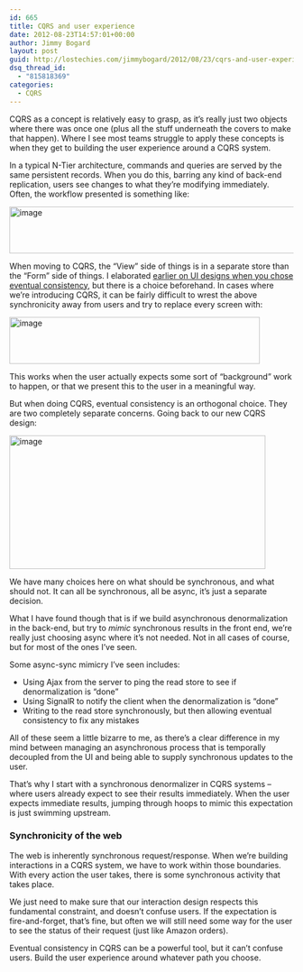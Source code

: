 ```yaml
---
id: 665
title: CQRS and user experience
date: 2012-08-23T14:57:01+00:00
author: Jimmy Bogard
layout: post
guid: http://lostechies.com/jimmybogard/2012/08/23/cqrs-and-user-experience/
dsq_thread_id:
  - "815818369"
categories:
  - CQRS
---
```

CQRS as a concept is relatively easy to grasp, as it’s really just two objects where there was once one (plus all the stuff underneath the covers to make that happen). Where I see most teams struggle to apply these concepts is when they get to building the user experience around a CQRS system.

In a typical N-Tier architecture, commands and queries are served by the same persistent records. When you do this, barring any kind of back-end replication, users see changes to what they’re modifying immediately. Often, the workflow presented is something like:

[<img style="background-image: none; border-bottom: 0px; border-left: 0px; padding-left: 0px; padding-right: 0px; display: inline; border-top: 0px; border-right: 0px; padding-top: 0px" title="image" border="0" alt="image" src="http://lostechies.com/jimmybogard/files/2012/08/image_thumb2.png" width="594" height="83" />](http://lostechies.com/jimmybogard/files/2012/08/image2.png)

When moving to CQRS, the “View” side of things is in a separate store than the “Form” side of things. I elaborated [earlier on UI designs when you chose eventual consistency](http://lostechies.com/jimmybogard/2012/06/26/eventual-consistency-cqrs-and-interaction-design/), but there is a choice beforehand. In cases where we’re introducing CQRS, it can be fairly difficult to wrest the above synchronicity away from users and try to replace every screen with:

[<img style="background-image: none; border-bottom: 0px; border-left: 0px; padding-left: 0px; padding-right: 0px; display: inline; border-top: 0px; border-right: 0px; padding-top: 0px" title="image" border="0" alt="image" src="http://lostechies.com/jimmybogard/files/2012/08/image_thumb3.png" width="444" height="83" />](http://lostechies.com/jimmybogard/files/2012/08/image3.png)

This works when the user actually expects some sort of “background” work to happen, or that we present this to the user in a meaningful way.

But when doing CQRS, eventual consistency is an orthogonal choice. They are two completely separate concerns. Going back to our new CQRS design:

[<img style="background-image: none; border-bottom: 0px; border-left: 0px; padding-left: 0px; padding-right: 0px; display: inline; border-top: 0px; border-right: 0px; padding-top: 0px" title="image" border="0" alt="image" src="http://lostechies.com/jimmybogard/files/2012/08/image_thumb4.png" width="454" height="237" />](http://lostechies.com/jimmybogard/files/2012/08/image4.png)

We have many choices here on what should be synchronous, and what should not. It can all be synchronous, all be async, it’s just a separate decision.

What I have found though that is if we build asynchronous denormalization in the back-end, but try to _mimic_ synchronous results in the front end, we’re really just choosing async where it’s not needed. Not in all cases of course, but for most of the ones I’ve seen.

Some async-sync mimicry I’ve seen includes:

  * Using Ajax from the server to ping the read store to see if denormalization is “done”
  * Using SignalR to notify the client when the denormalization is “done”
  * Writing to the read store synchronously, but then allowing eventual consistency to fix any mistakes

All of these seem a little bizarre to me, as there’s a clear difference in my mind between managing an asynchronous process that is temporally decoupled from the UI and being able to supply synchronous updates to the user.

That’s why I start with a synchronous denormalizer in CQRS systems – where users already expect to see their results immediately. When the user expects immediate results, jumping through hoops to mimic this expectation is just swimming upstream.

### Synchronicity of the web

The web is inherently synchronous request/response. When we’re building interactions in a CQRS system, we have to work within those boundaries. With every action the user takes, there is some synchronous activity that takes place.

We just need to make sure that our interaction design respects this fundamental constraint, and doesn’t confuse users. If the expectation is fire-and-forget, that’s fine, but often we will still need some way for the user to see the status of their request (just like Amazon orders).

Eventual consistency in CQRS can be a powerful tool, but it can’t confuse users. Build the user experience around whatever path you choose.